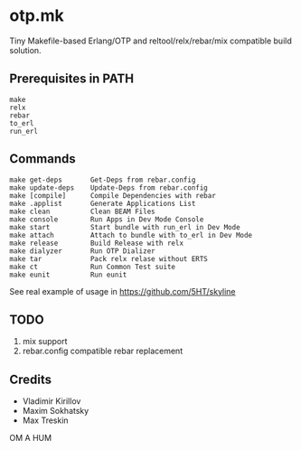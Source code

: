 otp.mk
======

Tiny Makefile-based Erlang/OTP and reltool/relx/rebar/mix compatible build solution.

Prerequisites in PATH
---------------------

    make
    relx
    rebar
    to_erl
    run_erl

Commands
--------

    make get-deps		Get-Deps from rebar.config
    make update-deps	Update-Deps from rebar.config
    make [compile]		Compile Dependencies with rebar
    make .applist		Generate Applications List
    make clean			Clean BEAM Files
    make console		Run Apps in Dev Mode Console
    make start			Start bundle with run_erl in Dev Mode
    make attach			Attach to bundle with to_erl in Dev Mode
    make release		Build Release with relx
    make dialyzer		Run OTP Dializer
    make tar			Pack relx relase without ERTS
    make ct				Run Common Test suite
    make eunit			Run eunit

See real example of usage in https://github.com/5HT/skyline

TODO
----

1. mix support
2. rebar.config compatible rebar replacement

Credits
-------

* Vladimir Kirillov
* Maxim Sokhatsky
* Max Treskin

OM A HUM
